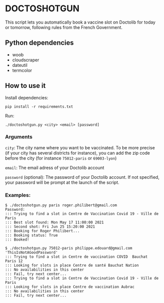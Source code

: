 # DOCTOSHOTGUN

This script lets you automatically book a vaccine slot on Doctolib for today or
tomorrow, following rules from the French Government.


## Python dependencies

- woob
- cloudscraper
- dateutil
- termcolor

## How to use it

Install dependencies:

```
pip install -r requirements.txt
```

Run:

```
./doctoshotgun.py <city> <email> [password]
```

### Arguments

`city`: The city name where you want to be vaccinated. To be more precise (if your city has several districts for instance), you can add the zip code before the city (for instance `75012-paris` or `69003-lyon`)

`email`: The email adress of your Doctolib account

`password` (optional): The password of your Doctolib account. If not specified, your password will be prompt at the launch of the script.


### Examples:

```
$ ./doctoshotgun.py paris roger.philibert@gmail.com
Password:
::: Trying to find a slot in Centre de Vaccination Covid 19 - Ville de Paris
::: Best slot found: Mon May 17 11:00:00 2021
::: Second shot: Fri Jun 25 15:20:00 2021
::: Booking for Roger Philibert...
::: Booking status: True
::: Booked!
```

```
$ ./doctoshotgun.py 75012-paris philippe.edouard@gmail.com 'ThisIsNotAGoodPassword'
::: Trying to find a slot in Centre de vaccination COVID  Bauchat Paris 12
::: Looking for slots in place Centre de santé Bauchat Nation
::: No availabilities in this center
::: Fail, try next center...
::: Trying to find a slot in Centre de Vaccination Covid 19 - Ville de Paris
::: Looking for slots in place Centre de vaccination Aubrac
::: No availabilities in this center
::: Fail, try next center...
```

